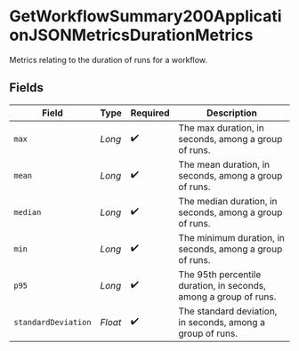 # GetWorkflowSummary200ApplicationJSONMetricsDurationMetrics

Metrics relating to the duration of runs for a workflow.


## Fields

| Field                                                            | Type                                                             | Required                                                         | Description                                                      |
| ---------------------------------------------------------------- | ---------------------------------------------------------------- | ---------------------------------------------------------------- | ---------------------------------------------------------------- |
| `max`                                                            | *Long*                                                           | :heavy_check_mark:                                               | The max duration, in seconds, among a group of runs.             |
| `mean`                                                           | *Long*                                                           | :heavy_check_mark:                                               | The mean duration, in seconds, among a group of runs.            |
| `median`                                                         | *Long*                                                           | :heavy_check_mark:                                               | The median duration, in seconds, among a group of runs.          |
| `min`                                                            | *Long*                                                           | :heavy_check_mark:                                               | The minimum duration, in seconds, among a group of runs.         |
| `p95`                                                            | *Long*                                                           | :heavy_check_mark:                                               | The 95th percentile duration, in seconds, among a group of runs. |
| `standardDeviation`                                              | *Float*                                                          | :heavy_check_mark:                                               | The standard deviation, in seconds, among a group of runs.       |